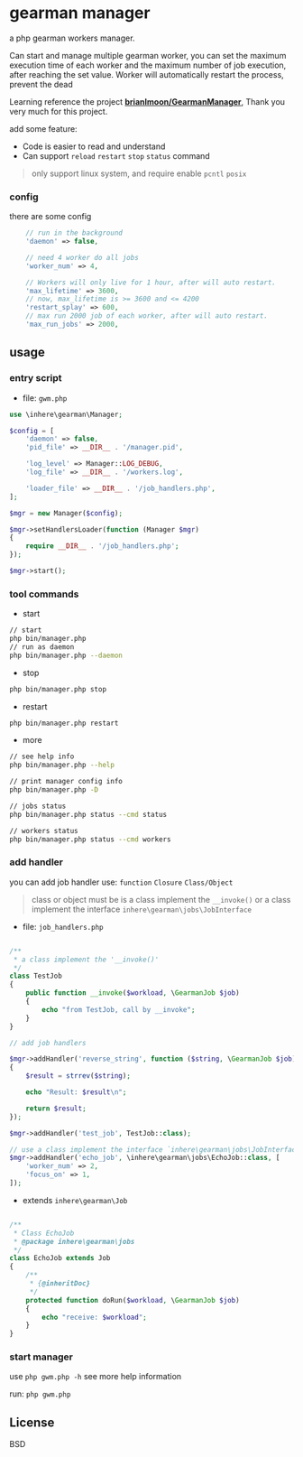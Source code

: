 # gearman manager

a php gearman workers manager.

Can start and manage multiple gearman worker, you can set the maximum execution time of 
each worker and the maximum number of job execution, after reaching the set value.
Worker will automatically restart the process, prevent the dead

Learning reference the project **[brianlmoon/GearmanManager](https://github.com/brianlmoon/GearmanManager)**, Thank you very much for this project.

add some feature:

- Code is easier to read and understand
- Can support `reload` `restart` `stop` `status` command

> only support linux system, and require enable `pcntl` `posix` 

### config 

there are some config 

```php 
    // run in the background
    'daemon' => false,

    // need 4 worker do all jobs
    'worker_num' => 4,

    // Workers will only live for 1 hour, after will auto restart.
    'max_lifetime' => 3600,
    // now, max_lifetime is >= 3600 and <= 4200
    'restart_splay' => 600,
    // max run 2000 job of each worker, after will auto restart.
    'max_run_jobs' => 2000,
```

## usage 

### entry script

- file: `gwm.php`

```php
use \inhere\gearman\Manager;

$config = [
    'daemon' => false,
    'pid_file' => __DIR__ . '/manager.pid',

    'log_level' => Manager::LOG_DEBUG,
    'log_file' => __DIR__ . '/workers.log',

    'loader_file' => __DIR__ . '/job_handlers.php',
];

$mgr = new Manager($config);

$mgr->setHandlersLoader(function (Manager $mgr)
{
    require __DIR__ . '/job_handlers.php';
});

$mgr->start();
```

### tool commands

- start

```bash
// start
php bin/manager.php 
// run as daemon
php bin/manager.php --daemon 
```

- stop 

```bash 
php bin/manager.php stop
```

- restart

```bash
php bin/manager.php restart
```

- more

```bash
// see help info
php bin/manager.php --help

// print manager config info
php bin/manager.php -D

// jobs status
php bin/manager.php status --cmd status

// workers status
php bin/manager.php status --cmd workers
```

### add handler

you can add job handler use: `function` `Closure` `Class/Object`

> class or object must be is a class implement the `__invoke()` or a class implement the interface `inhere\gearman\jobs\JobInterface`

- file: `job_handlers.php`

```php

/**
 * a class implement the '__invoke()'
 */
class TestJob
{
    public function __invoke($workload, \GearmanJob $job)
    {
        echo "from TestJob, call by __invoke";
    }
}

// add job handlers

$mgr->addHandler('reverse_string', function ($string, \GearmanJob $job)
{
    $result = strrev($string);

    echo "Result: $result\n";

    return $result;
});

$mgr->addHandler('test_job', TestJob::class);

// use a class implement the interface `inhere\gearman\jobs\JobInterface`, add some option for the job.
$mgr->addHandler('echo_job', \inhere\gearman\jobs\EchoJob::class, [
    'worker_num' => 2,
    'focus_on' => 1,
]);
```

- extends `inhere\gearman\Job`

```php

/**
 * Class EchoJob
 * @package inhere\gearman\jobs
 */
class EchoJob extends Job
{
    /**
     * {@inheritDoc}
     */
    protected function doRun($workload, \GearmanJob $job)
    {
        echo "receive: $workload";
    }
}
```

### start manager

use `php gwm.php -h` see more help information

run: `php gwm.php`

## License

BSD
